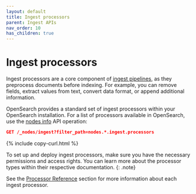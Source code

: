 ```yaml
---
layout: default
title: Ingest processors
parent: Ingest APIs
nav_order: 10
has_children: true
---
```


# Ingest processors

Ingest processors are a core component of [ingest pipelines]({{site.url}}{{site.baseurl}}/api-reference/ingest-apis/pipelines/), as they preprocess documents before indexing. For example, you can remove fields, extract values from text, convert data format, or append additional information.

OpenSearch provides a standard set of ingest processors within your OpenSearch installation. For a list of processors available in OpenSearch, use the [nodes info]({{site.url}}{{site.baseurl}}/api-reference/nodes-apis/nodes-info/) API operation:

```json
GET /_nodes/ingest?filter_path=nodes.*.ingest.processors
```
{% include copy-curl.html %}

To set up and deploy ingest processors, make sure you have the necessary permissions and access rights. You can learn more about the processor types within their respective documentation.
{: .note}

See the [Processor Reference](<insert link>) section for more information about each ingest processor.
